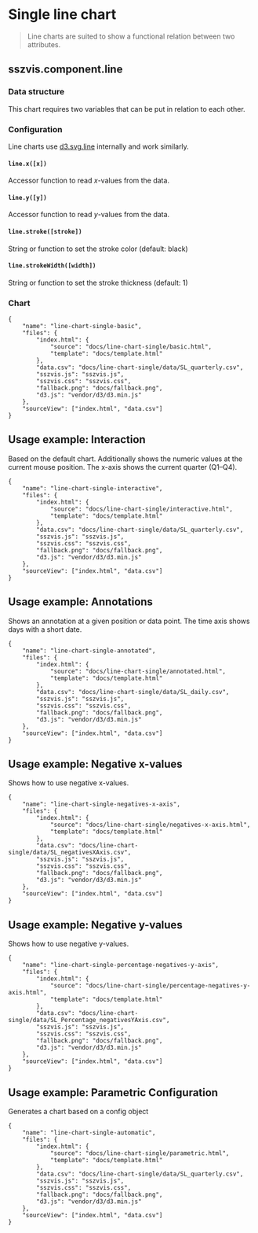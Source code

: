# Single line chart

> Line charts are suited to show a functional relation between two attributes.

## sszvis.component.line

### Data structure

This chart requires two variables that can be put in relation to each other.

### Configuration

Line charts use [d3.svg.line](https://github.com/mbostock/d3/wiki/SVG-Shapes#line) internally and work similarly.

#### `line.x([x])`

Accessor function to read *x*-values from the data.

#### `line.y([y])`

Accessor function to read *y*-values from the data.

#### `line.stroke([stroke])`

String or function to set the stroke color (default: black)

#### `line.strokeWidth([width])`

String or function to set the stroke thickness (default: 1)


### Chart

```project
{
    "name": "line-chart-single-basic",
    "files": {
        "index.html": {
            "source": "docs/line-chart-single/basic.html",
            "template": "docs/template.html"
        },
        "data.csv": "docs/line-chart-single/data/SL_quarterly.csv",
        "sszvis.js": "sszvis.js",
        "sszvis.css": "sszvis.css",
        "fallback.png": "docs/fallback.png",
        "d3.js": "vendor/d3/d3.min.js"
    },
    "sourceView": ["index.html", "data.csv"]
}
```

## Usage example: Interaction

Based on the default chart. Additionally shows the numeric values at the current mouse position. The x-axis shows the current quarter (Q1–Q4).

```project
{
    "name": "line-chart-single-interactive",
    "files": {
        "index.html": {
            "source": "docs/line-chart-single/interactive.html",
            "template": "docs/template.html"
        },
        "data.csv": "docs/line-chart-single/data/SL_quarterly.csv",
        "sszvis.js": "sszvis.js",
        "sszvis.css": "sszvis.css",
        "fallback.png": "docs/fallback.png",
        "d3.js": "vendor/d3/d3.min.js"
    },
    "sourceView": ["index.html", "data.csv"]
}
```

## Usage example: Annotations

Shows an annotation at a given position or data point. The time axis shows days with a short date.

```project
{
    "name": "line-chart-single-annotated",
    "files": {
        "index.html": {
            "source": "docs/line-chart-single/annotated.html",
            "template": "docs/template.html"
        },
        "data.csv": "docs/line-chart-single/data/SL_daily.csv",
        "sszvis.js": "sszvis.js",
        "sszvis.css": "sszvis.css",
        "fallback.png": "docs/fallback.png",
        "d3.js": "vendor/d3/d3.min.js"
    },
    "sourceView": ["index.html", "data.csv"]
}
```

## Usage example: Negative x-values

Shows how to use negative x-values.

```project
{
    "name": "line-chart-single-negatives-x-axis",
    "files": {
        "index.html": {
            "source": "docs/line-chart-single/negatives-x-axis.html",
            "template": "docs/template.html"
        },
        "data.csv": "docs/line-chart-single/data/SL_negativesXAxis.csv",
        "sszvis.js": "sszvis.js",
        "sszvis.css": "sszvis.css",
        "fallback.png": "docs/fallback.png",
        "d3.js": "vendor/d3/d3.min.js"
    },
    "sourceView": ["index.html", "data.csv"]
}
```

## Usage example: Negative y-values

Shows how to use negative y-values.

```project
{
    "name": "line-chart-single-percentage-negatives-y-axis",
    "files": {
        "index.html": {
            "source": "docs/line-chart-single/percentage-negatives-y-axis.html",
            "template": "docs/template.html"
        },
        "data.csv": "docs/line-chart-single/data/SL_Percentage_negativesYAxis.csv",
        "sszvis.js": "sszvis.js",
        "sszvis.css": "sszvis.css",
        "fallback.png": "docs/fallback.png",
        "d3.js": "vendor/d3/d3.min.js"
    },
    "sourceView": ["index.html", "data.csv"]
}
```

## Usage example: Parametric Configuration

Generates a chart based on a config object

```project
{
    "name": "line-chart-single-automatic",
    "files": {
        "index.html": {
            "source": "docs/line-chart-single/parametric.html",
            "template": "docs/template.html"
        },
        "data.csv": "docs/line-chart-single/data/SL_quarterly.csv",
        "sszvis.js": "sszvis.js",
        "sszvis.css": "sszvis.css",
        "fallback.png": "docs/fallback.png",
        "d3.js": "vendor/d3/d3.min.js"
    },
    "sourceView": ["index.html", "data.csv"]
}
```

